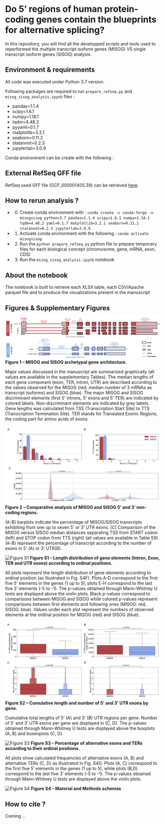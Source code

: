 # Do 5’ regions of human protein-coding genes contain the blueprints for alternative splicing?

In this repository, you will find all the developped scripts and tools used to reperformed the multiple transcript isoform genes (MISOG) VS single transcript isoform genes (SISOG) analysis.

## Environment & requirements

All code was executed under Python 3.7 version.

Following packages are required to run `prepare_refseq.py` and `misog_sisog_analysis.ipynb` files : 
- pandas=1.1.4
- scipy=1.6.1
- numpy=1.18.1
- tqdm=4.48.2
- pyyaml=0.1.7
- matplotlib=3.2.1
- seaborn=0.11.2
- statannot=0.2.3
- jupyterlab=3.0.9


Conda environment can be create with the following : 


## External RefSeq GFF file 

RefSeq used GFF file (GCF_000001405.39) can be retrieved [here](https://ftp.ncbi.nlm.nih.gov/refseq/H_sapiens/annotation/annotation_releases/109.20210514/GCF_000001405.39_GRCh38.p13/GCF_000001405.39_GRCh38.p13_genomic.gff.gz).

## How to rerun analysis ? 

- 0. Create conda environment with : `conda create -c conda-forge -n misogsisog python=3.7 pandas=1.1.4 scipy=1.6.1 numpy=1.18.1 tqdm=4.48.2 yaml=0.1.7 matplotlib=3.2.1 seaborn=0.11.2 statannot=0.2.3 jupyterlab=3.0.9` 
- 1. Activate conda environment with the following : `conda activate misogsisog`
- 2. Run the `python prepare_refseq.py` python file to prepare temporary files for each biological concept (chromosome, gene, mRNA, exon, CDS)
- 3. Run the `misog_sisog_analysis.ipynb` notebook 

## About the notebook

The notebook is built to retrieve each XLSX table, each CSV/Apache parquet file and to produce the visualizations present in the manuscript

## Figures & Supplementary Figures

![Figure1](./Figures/Figure1.png)
**Figure 1 – MISOG and SISOG archetypal gene architecture.**

Major values discussed in the manuscript are summarized graphically (all values are available in the supplementary Tables). The median lengths of each gene component (exon, TER, intron, UTR) are described according to the values observed for the MISOG (red; median number of 3 mRNAs as transcript isoforms) and SISOG (blue). The major MISOG and SISOG discriminant elements (first 5’ introns, 5’ exons and 5’ TER) are indicated by colored labels. Non-discriminant elements are indicated by grey labels.
Gene lengths was calculated from TSS (Transcription Start Site) to TTS (Transcription Termination Site). TER stands for Translated Exonic Regions, the coding part for amino acids of exons.  

![Figure2](./Figures/Figure2.png)
**Figure 2 – Comparative analysis of MISOG and SISOG 5’ and 3’ non-coding regions.**

(A-B) barplots indicate the percentage of MISOG/SISOG transcripts exhibiting from one up to seven 5’ or 3’ UTR exons. (C) Comparison of the MISOG versus SISOG median distances separating TSS from START codon (left) and STOP codon from TTS (right) (all values are available in Table S9).
(A-B) represent the percentage of transcript according to the number of exons in 5’ (A) or 3’ UTR(B).

![Figure S1](./Figures/FigS1.png)
**Figure S1 – Length distribution of gene elements (Intron, Exon, TER and UTR exons) according to ordinal positions.**

All plots represent the length distribution of gene elements according to ordinal position (as illustrated in Fig. S4F). Plots A-D correspond to the first five 5’ elements in the genes (1 up to 5), plots E-H correspond to the last five 3’ elements (-5 to -1). The p-values obtained through Mann-Whitney U tests are displayed above the violin plots. Black p-values correspond to comparisons between MISOG and SISOG while colored p-values represent comparisons between first elements and following ones (MISOG: red, SISOG: blue). Values under each plot represent the numbers of observed elements at the ordinal position for MISOG (red) and SISOG (blue). 

![Figure S2](./Figures/FigS2.png)
**Figure S2 – Cumulative length and number of 5’ and 3’ UTR exons by gene.**

Cumulative total lengths of 5’ (A) and 3’ (B) UTR regions per gene. Number of 5’ and 3’ UTR exons per gene are displayed in (C, D). The p-values obtained through Mann-Whitney U tests are displayed above the boxplots (A, B) and boxenplots (C, D). 

![Figure S3](./Figures/FigS3.png)
**Figure S3 – Percentage of alternative exons and TERs according to their ordinal positions.**

All plots show calculated frequencies of alternative exons (A, B) and alternative TERs (C, D) as illustrated in Fig. S4G. Plots (A, C) correspond to the first five 5’ elements in the genes (1 up to 5), while plots (B,D) correspond to the last five 3’ elements (-5 to -1). The p-values obtained through Mann-Whitney U tests are displayed above the violin plots. 

![Figure S4](./Figures/FigS4.png)
**Figure S4 – Material and Methods schemas**

## How to cite ?

Coming ...
